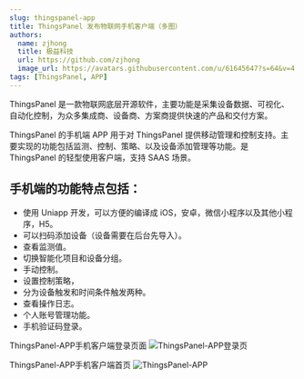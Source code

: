 ```yaml
---
slug: thingspanel-app
title: ThingsPanel 发布物联网手机客户端（多图）
authors:
  name: zjhong
  title: 极益科技
  url: https://github.com/zjhong
  image_url: https://avatars.githubusercontent.com/u/61645647?s=64&v=4
tags: [ThingsPanel, APP]
---
```


ThingsPanel 是一款物联网底层开源软件，主要功能是采集设备数据、可视化、自动化控制，为众多集成商、设备商、方案商提供快速的产品和交付方案。

ThingsPanel 的手机端 APP 用于对 ThingsPanel 提供移动管理和控制支持。主要实现的功能包括监测、控制、策略、以及设备添加管理等功能。是 ThingsPanel 的轻型使用客户端，支持 SAAS 场景。
<!-- truncate -->
## 手机端的功能特点包括：

 - 使用 Uniapp 开发，可以方便的编译成 iOS，安卓，微信小程序以及其他小程序，H5。 
 - 可以扫码添加设备（设备需要在后台先导入）。 
 - 查看监测值。     
 - 切换智能化项目和设备分组。     
 - 手动控制。     
 - 设置控制策略，
 - 分为设备触发和时间条件触发两种。   
 - 查看操作日志。  
 - 个人账号管理功能。   
 - 手机验证码登录。

ThingsPanel-APP手机客户端登录页面
![ThingsPanel-APP登录页](/img/thingspanel-app-login.webp)


ThingsPanel-APP手机客户端首页
![ThingsPanel-APP](/img/thingspanel-app-home.webp)
